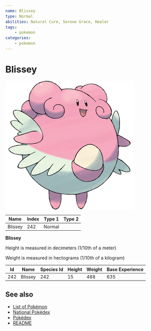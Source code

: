 ```yaml
---
name: Blissey
type: Normal
abilities: Natural Cure, Serene Grace, Healer
tags:
    - pokemon
categories:
    - pokemon
---
```


# Blissey


![Blissey](images/242.png)

| **Name** | **Index** | **Type 1** | **Type 2** |
|----|----|----|----|
| Blissey | 242 | Normal  |  |

**Blissey** 


Height is measured in decimeters (1/10th of a meter)

Weight is measured in hectograms (1/10th of a kilogram)

| **Id** | **Name** | **Species Id** | **Height** | **Weight** | **Base Experience** |
|--------|----------|----------------|------------|------------|---------------------|
| 242 | Blissey | 242 | 15 | 468 | 635 |


## See also

- [List of Pokémon](../pokemon.md)
- [National Pokédex](../national_pokedex.md)
- [Pokédex](../pokedex.md)
- [README](../README.md)
